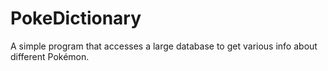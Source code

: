 # PokeDictionary
A simple program that accesses a large database to get various info about different Pokémon.
